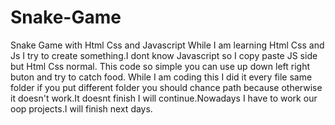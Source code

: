 # Snake-Game
Snake Game with Html Css and Javascript
While I am learning Html Css and Js I try to create something.I dont know Javascript so I copy paste JS side but Html Css normal.
This code so simple you can use up down left right buton and try to catch food.
While I am coding this I did it every file same folder if you put different folder you should chance path because otherwise it doesn't work.It doesnt finish I will continue.Nowadays I have to work our oop projects.I will finish next days.
